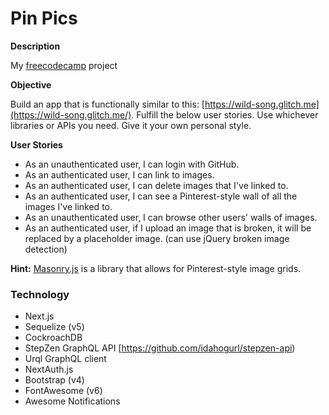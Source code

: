 
# Pin Pics

**Description**

My [freecodecamp](http://www.freecodecamp.com "freecodecamp") project

**Objective** 

Build an app that is functionally similar to this:  [https://wild-song.glitch.me](https://wild-song.glitch.me/).
 Fulfill the below user stories. Use whichever libraries or APIs you need. Give it your own personal style.

**User Stories**

-   As an unauthenticated user, I can login with GitHub.
-   As an authenticated user, I can link to images.
-   As an authenticated user, I can delete images that I've linked to.
-   As an authenticated user, I can see a Pinterest-style wall of all the images I've linked to.
-   As an unauthenticated user, I can browse other users' walls of images.
-   As an authenticated user, if I upload an image that is broken, it will be replaced by a placeholder image. (can use jQuery broken image detection)

**Hint:**  [Masonry.js](http://masonry.desandro.com/)  is a library that allows for Pinterest-style image grids.

### Technology
 - Next.js
 - Sequelize (v5)
 - CockroachDB 
 - StepZen GraphQL API [https://github.com/idahogurl/stepzen-api)
 - Urql GraphQL client
 - NextAuth.js
 - Bootstrap (v4) 
 - FontAwesome (v6)
 - Awesome Notifications
